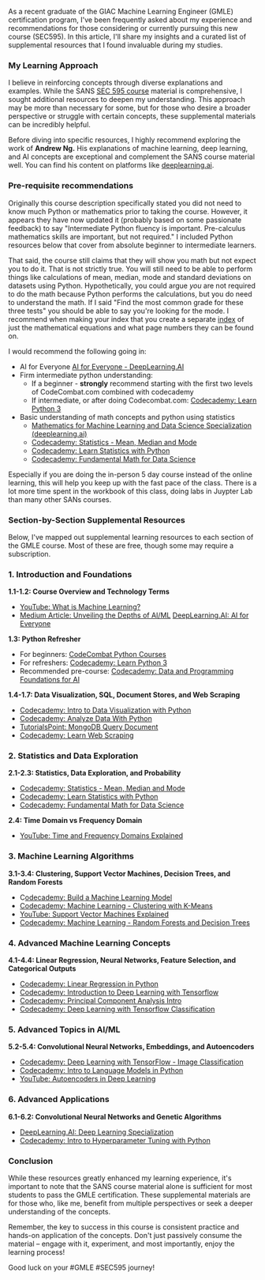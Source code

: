 As a recent graduate of the GIAC Machine Learning Engineer (GMLE) certification program, I've been frequently asked about my experience and recommendations for those considering or currently pursuing this new course (SEC595). In this article, I'll share my insights and a curated list of supplemental resources that I found invaluable during my studies.

### My Learning Approach

I believe in reinforcing concepts through diverse explanations and examples. While the SANS [SEC 595 course](https://www.sans.org/cyber-security-courses/applied-data-science-machine-learning/) material is comprehensive, I sought additional resources to deepen my understanding. This approach may be more than necessary for some, but for those who desire a broader perspective or struggle with certain concepts, these supplemental materials can be incredibly helpful. 

Before diving into specific resources, I highly recommend exploring the work of **Andrew Ng.** His explanations of machine learning, deep learning, and AI concepts are exceptional and complement the SANS course material well. You can find his content on platforms like [deeplearning.ai](http://deeplearning.ai/).

### Pre-requisite recommendations

Originally this course description specifically stated you did not need to know much Python or mathematics prior to taking the course. However, it appears they have now updated it (probably based on some passionate feedback) to say "Intermediate Python fluency is important. Pre-calculus mathematics skills are important, but not required." I included Python resources below that cover from absolute beginner to intermediate learners.

That said, the course still claims that they will show you math but not expect you to do it. That is not strictly true. You will still need to be able to perform things like calculations of mean, median, mode and standard deviations on datasets using Python. Hypothetically, you could argue *you* are not required to do the math because Python performs the calculations, but you do need to understand the math. If I said "Find the most common grade for these three tests" you should be able to say you're looking for the mode. I recommend when making your index that you create a separate [index](https://tisiphone.net/2015/08/18/giac-testing/) of just the mathematical equations and what page numbers they can be found on.

I would recommend the following going in:

- AI for Everyone [AI for Everyone - DeepLearning.AI](https://www.deeplearning.ai/courses/ai-for-everyone/)
- Firm intermediate python understanding:
  - If a beginner - **strongly** recommend starting with the first two levels of CodeCombat.com combined with codecademy
  - If intermediate, or after doing Codecombat.com: [Codecademy: Learn Python 3](https://www.codecademy.com/) 
- Basic understanding of math concepts and python using statistics
  - [Mathematics for Machine Learning and Data Science Specialization (deeplearning.ai)](https://www.deeplearning.ai/courses/mathematics-for-machine-learning-and-data-science-specialization/)
  - [Codecademy: Statistics - Mean, Median and Mode](https://www.codecademy.com/learn/statistics-mean-median-mode-course) 
  - [Codecademy: Learn Statistics with Python](https://www.codecademy.com/learn/learn-statistics-with-python)
  - [Codecademy: Fundamental Math for Data Science](https://www.codecademy.com/learn/paths/fundamental-math-for-data-science)

Especially if you are doing the in-person 5 day course instead of the online learning, this will help you keep up with the fast pace of the class. There is a lot more time spent in the workbook of this class, doing labs in Juypter Lab than many other SANs courses.

### Section-by-Section Supplemental Resources

Below, I've mapped out supplemental learning resources to each section of the GMLE course. Most of these are free, though some may require a subscription.

### 1. Introduction and Foundations

**1.1-1.2: Course Overview and Technology Terms**



- [YouTube: What is Machine Learning?](https://www.youtube.com/watch?v=-0ee3BKktvw)
- [Medium Article: Unveiling the Depths of AI/ML](https://medium.com/@chirravuri/unveiling-the-depths-of-ai-ml-a-journey-through-sans-institutes-sec595-course-88ebc98ca44c) [DeepLearning.AI](http://deeplearning.ai/)[: AI for Everyone](https://www.deeplearning.ai/courses/ai-for-everyone/)



**1.3: Python Refresher** 



- For beginners: [CodeCombat Python Courses](https://codecombat.com/)
- For refreshers: [Codecademy: Learn Python 3](https://www.codecademy.com/) 
- Recommended pre-course: [Codecademy: Data and Programming Foundations for AI](https://www.codecademy.com/learn/paths/machine-learning-ai-engineering-foundations)



**1.4-1.7: Data Visualization, SQL, Document Stores, and Web Scraping**



- [Codecademy: Intro to Data Visualization with Python](https://www.codecademy.com/) 
- [Codecademy: Analyze Data With Python](https://www.codecademy.com/) 
- [TutorialsPoint: MongoDB Query Document](https://www.tutorialspoint.com/mongodb/mongodb_query_document.htm)
- [Codecademy: Learn Web Scraping](https://www.codecademy.com/enrolled/courses/learn-web-scraping)



### 2. Statistics and Data Exploration

**2.1-2.3: Statistics, Data Exploration, and Probability**



- [Codecademy: Statistics - Mean, Median and Mode](https://www.codecademy.com/learn/statistics-mean-median-mode-course) 
- [Codecademy: Learn Statistics with Python](https://www.codecademy.com/learn/learn-statistics-with-python)
- [Codecademy: Fundamental Math for Data Science](https://www.codecademy.com/learn/paths/fundamental-math-for-data-science)



**2.4: Time Domain vs Frequency Domain** 



- [YouTube: Time and Frequency Domains Explained](https://www.youtube.com/watch?v=fYtVHhk3xJ0)



### 3. Machine Learning Algorithms

**3.1-3.4: Clustering, Support Vector Machines, Decision Trees, and Random Forests**



- C[odecademy: Build a Machine Learning Model](https://www.codecademy.com/learn/paths/machine-learning)
-  [Codecademy: Machine Learning - Clustering with K-Means](https://www.codecademy.com/learn/machine-learning-clustering-with-k-means)
- [YouTube: Support Vector Machines Explained](https://www.youtube.com/watch?v=efR1C6CvhmE) 
- [Codecademy: Machine Learning - Random Forests and Decision Trees](https://www.codecademy.com/learn/machine-learning-random-forests-decision-trees)



### 4. Advanced Machine Learning Concepts

**4.1-4.4: Linear Regression, Neural Networks, Feature Selection, and Categorical Outputs** 



- [Codecademy: Linear Regression in Python](https://www.codecademy.com/learn/linear-regression-mssp)
- [Codecademy: Introduction to Deep Learning with Tensorflow](https://www.codecademy.com/learn/intro-to-deep-learning-with-tensor-flow) 
- [Codecademy: Principal Component Analysis Intro](https://www.codecademy.com/article/principal-component-analysis-intro) 
- [Codecademy: Deep Learning with Tensorflow Classification](https://www.codecademy.com/learn/deep-learning-with-tensor-flow-classification)



### 5. Advanced Topics in AI/ML

**5.2-5.4: Convolutional Neural Networks, Embeddings, and Autoencoders**



- [Codecademy: Deep Learning with TensorFlow - Image Classification](https://www.codecademy.com/learn/deep-learning-with-tensor-flow-image-classification) 
- [Codecademy: Intro to Language Models in Python](https://www.codecademy.com/learn/intro-to-language-models-in-python) 
- [YouTube: Autoencoders in Deep Learning](https://www.youtube.com/watch?v=TUkU3dDCn04)



### 6. Advanced Applications

**6.1-6.2: Convolutional Neural Networks and Genetic Algorithms**



- [DeepLearning.AI](http://deeplearning.ai/)[: Deep Learning Specialization](https://www.deeplearning.ai/courses/deep-learning-specialization/)
- [Codecademy: Intro to Hyperparameter Tuning with Python](https://www.codecademy.com/learn/intro-to-hyperparameter-tuning-with-python)



### Conclusion

While these resources greatly enhanced my learning experience, it's important to note that the SANS course material alone is sufficient for most students to pass the GMLE certification. These supplemental materials are for those who, like me, benefit from multiple perspectives or seek a deeper understanding of the concepts.

Remember, the key to success in this course is consistent practice and hands-on application of the concepts. Don't just passively consume the material – engage with it, experiment, and most importantly, enjoy the learning process!

Good luck on your #GMLE #SEC595 journey!